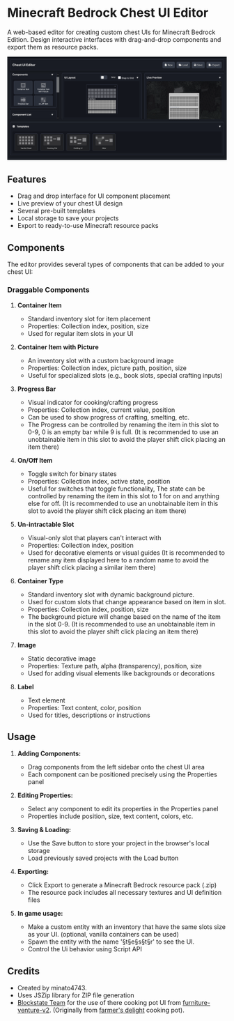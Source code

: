 # Minecraft Bedrock Chest UI Editor

A web-based editor for creating custom chest UIs for Minecraft Bedrock Edition. Design interactive interfaces with drag-and-drop components and export them as resource packs.

![Preview Image](assets/images/preview.png)

## Features

- Drag and drop interface for UI component placement
- Live preview of your chest UI design
- Several pre-built templates
- Local storage to save your projects
- Export to ready-to-use Minecraft resource packs

## Components

The editor provides several types of components that can be added to your chest UI:

### Draggable Components

1. **Container Item**
   - Standard inventory slot for item placement
   - Properties: Collection index, position, size
   - Used for regular item slots in your UI

2. **Container Item with Picture**
   - An inventory slot with a custom background image
   - Properties: Collection index, picture path, position, size
   - Useful for specialized slots (e.g., book slots, special crafting inputs)

3. **Progress Bar**
   - Visual indicator for cooking/crafting progress
   - Properties: Collection index, current value, position
   - Can be used to show progress of crafting, smelting, etc.
   - The Progress can be controlled by renaming the item in this slot to 0-9, 0 is an empty bar while 9 is full.
   (It is recommended to use an unobtainable item in this slot to avoid the player shift click placing an item there)

4. **On/Off Item**
   - Toggle switch for binary states
   - Properties: Collection index, active state, position
   - Useful for switches that toggle functionality, The state can be controlled by renaming the item in this slot to 1 for on and anything else for off.
   (It is recommended to use an unobtainable item in this slot to avoid the player shift click placing an item there)

5. **Un-intractable Slot**
   - Visual-only slot that players can't interact with
   - Properties: Collection index, position
   - Used for decorative elements or visual guides
   (It is recommended to rename any item displayed here to a random name to avoid the player shift click placing a similar item there)

6. **Container Type**
   - Standard inventory slot with dynamic background picture.
   - Used for custom slots that change appearance based on item in slot.
   - Properties: Collection index, position, size
   - The background picture will change based on the name of the item in the slot 0-9.
   (It is recommended to use an unobtainable item in this slot to avoid the player shift click placing an item there)

7. **Image**
   - Static decorative image
   - Properties: Texture path, alpha (transparency), position, size
   - Used for adding visual elements like backgrounds or decorations

8. **Label**
   - Text element
   - Properties: Text content, color, position
   - Used for titles, descriptions or instructions

## Usage

1. **Adding Components:**
   - Drag components from the left sidebar onto the chest UI area
   - Each component can be positioned precisely using the Properties panel

2. **Editing Properties:**
   - Select any component to edit its properties in the Properties panel
   - Properties include position, size, text content, colors, etc.

3. **Saving & Loading:**
   - Use the Save button to store your project in the browser's local storage
   - Load previously saved projects with the Load button

4. **Exporting:**
   - Click Export to generate a Minecraft Bedrock resource pack (.zip)
   - The resource pack includes all necessary textures and UI definition files

5. **In game usage:**
   - Make a custom entity with an inventory that have the same slots size as your UI. (optional, vanilla containers can be used)
   - Spawn the entity with the name '§t§e§s§t§r' to see the UI. 
   - Control the Ui behavior using Script API

## Credits

- Created by minato4743.
- Uses JSZip library for ZIP file generation
- [Blockstate Team](https://blockstate.team) for the use of there cooking pot UI from [furniture-venture-v2](https://blockstate.team/projects/furniture-venture-v2). (Originally from [farmer's delight](https://modrinth.com/mod/farmers-delight) cooking pot).